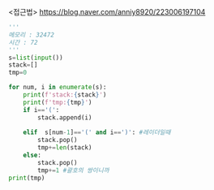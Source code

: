 <접근법>
https://blog.naver.com/anniy8920/223006197104
```python
'''
메모리 : 32472
시간 : 72
'''
s=list(input())
stack=[]
tmp=0

for num, i in enumerate(s):
    print(f'stack:{stack}')
    print(f'tmp:{tmp}')
    if i=='(': 
        stack.append(i)
    
    elif  s[num-1]=='(' and i==')': #레이더일때 
        stack.pop()
        tmp+=len(stack)
    else:    
        stack.pop()
        tmp+=1 #괄호의 쌍이니까
print(tmp)
```